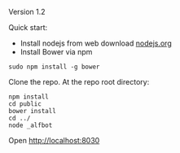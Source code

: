 Version 1.2

Quick start:
 - Install nodejs from web download [nodejs.org](http://nodejs.org)
 - Install Bower via npm
```
sudo npm install -g bower 
```

Clone the repo.  At the repo root directory:

```
npm install
cd public
bower install
cd ../
node _alfbot
```

Open [http://localhost:8030](http://localhost:8030)
